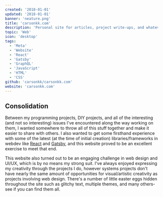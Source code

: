 ```yaml
---
created: '2018-01-01'
updated: '2018-01-01'
banner: 'neature.png'
title: 'carsonkk.com'
description: 'Personal site for articles, project write-ups, and whatever else'
topic: 'Web'
icon: 'desktop'
tags:
  - 'Meta'
  - 'Website'
  - 'React'
  - 'Gatsby'
  - 'GraphQL'
  - 'JavaScript'
  - 'HTML'
  - 'CSS'
github: 'carsonkk/carsonkk.com'
website: 'carsonkk.com'
---
```


## Consolidation

Between my programming projects, DIY projects, and all of the interesting (and not so interesting) issues I've encountered along the way working on them, I wanted somewhere to throw all of this stuff together and make it easier to share with others. I also wanted to get some firsthand experience with some of the latest (at the time of initial creation) libraries/frameworks in webdev like [React](https://reactjs.org/) and [Gatsby](https://www.gatsbyjs.org/), and this website proved to be an excellent exercise to meet that end.

This website also turned out to be an engaging challenge in web design and UI/UX, which is by no means my strong suit. I've always enjoyed expressing my creativity through the projects I do, however systems projects don't have nearly the same amount of opportunities for visual/artistic creativity as projects involving web design. There's a number of little easter eggs hidden throughout the site such as glitchy text, multiple themes, and many others- see if you can find them all.